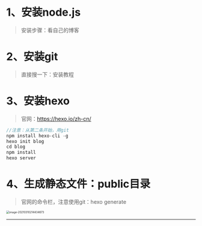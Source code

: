 # 1、安装node.js

> 安装步骤：看自己的博客



# 2、安装git

> 直接搜一下：安装教程





# 3、安装hexo

> 官网：https://hexo.io/zh-cn/

~~~java
//注意：从第二条开始，用git
npm install hexo-cli -g
hexo init blog
cd blog
npm install
hexo server
~~~





# 4、生成静态文件：public目录

> 官网的命令栏，注意使用git：hexo generate

<img src="https://gitee.com/sheep-are-flying-in-the-sky/my-picture/raw/master/picture8/image-20210310214434673.png" alt="image-20210310214434673" style="zoom: 50%;" />

---





